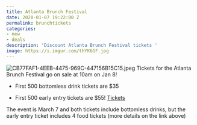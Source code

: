 ```yaml
---
title: Atlanta Brunch Festival
date: 2020-01-07 19:22:00 Z
permalink: brunchtickets
categories:
- new
- deals
description: 'Discount Atlanta Brunch Festival tickets '
image: https://i.imgur.com/thYK6GF.jpg
---
```


![CB77FAF1-4EEB-4475-969C-447156B15C15.jpeg](/uploads/CB77FAF1-4EEB-4475-969C-447156B15C15.jpeg)
Tickets for the Atlanta Brunch Festival go on sale at 10am on Jan 8!

* First 500 bottomless drink tickets are $35

* First 500 early entry tickets are $55!
  [Tickets](https://www.bigtickets.com/events/atlantabeerfestivals/atlanta-brunch-festival-2020/?referral=website)

The event is March 7 and both tickets include bottomless drinks, but the early entry ticket includes 4 food tickets (more details on the link above)